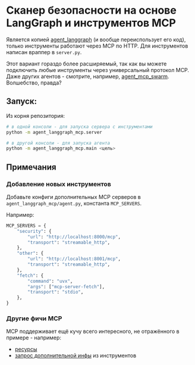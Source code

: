# Сканер безопасности на основе LangGraph и инструментов MCP

Является копией [agent_langgraph](../agent_langgraph/) (и вообще переиспользует его код), только инструменты работают через MCP по HTTP.
Для инструментов написан враппер в `server.py`.

Этот вариант гораздо более расширяемый, так как вы можете подключить любые инструменты через универсальный протокол MCP.
Даже других агентов - смотрите, например, [agent_mcp_swarm](../agent_mcp_swarm/). Волшебство, правда?

## Запуск:

Из корня репозитория:

```bash
# в одной консоли - для запуска сервера с инструментами
python -m agent_langgraph_mcp.server

# в другой консоли - для запуска агента
python -m agent_langgraph_mcp.main <цель>
```

## Примечания

### Добавление новых инструментов

Добавьте конфиги дополнительных MCP серверов в `agent_langgraph_mcp/agent.py`, константа `MCP_SERVERS`. 

Например:

```python
MCP_SERVERS = {
    "security": {
        "url": "http://localhost:8000/mcp",
        "transport": "streamable_http",
    },
    "other": {
        "url": "http://localhost:8001/mcp",
        "transport": "streamable_http",
    },
    "fetch": {
        "command": "uvx",
        "args": ["mcp-server-fetch"],
        "transport": "stdio",
    },
}
```

### Другие фичи MCP

MCP поддерживает ещё кучу всего интересного, не отражённого в примере - например:

* [ресурсы](https://github.com/modelcontextprotocol/python-sdk?tab=readme-ov-file#resources)
* [запрос дополнительной инфы](https://github.com/modelcontextprotocol/python-sdk?tab=readme-ov-file#elicitation) из инструментов
